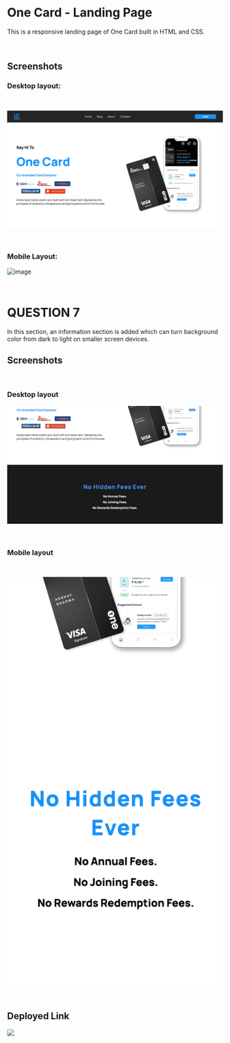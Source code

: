 # One Card - Landing Page
This is a responsive landing page of One Card built in HTML and CSS.

<br/>

## Screenshots
### Desktop layout:

<br/>

![desktop](./assets/desktop.png)

<br/>

### Mobile Layout:

 ![image](https://github.com/DeeptiDaisy/Cssq6-core-module-ppt/assets/109961309/8503ee9e-1c2f-4744-88e4-05cd2fb8f502)


<br/>

# QUESTION 7
In this section, an information section is added which can turn background color from dark to light on smaller screen devices.

## Screenshots

<br/>

### Desktop layout

![desktop layout](./screenshot3.png)

<br/>

### Mobile layout

<br/>

![mobile layout](./mobile_page.png)

<br/>

## Deployed Link

<a href="https://onecard-assignmnt3.netlify.app" target="_blank"><img src="https://img.shields.io/badge/Netlify-00C7B7?style=for-the-badge&logo=netlify&logoColor=white"/></a>
